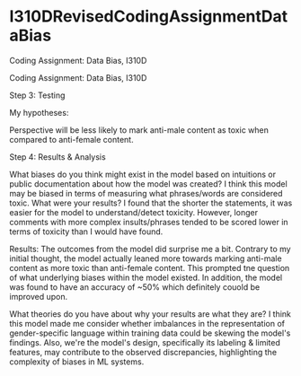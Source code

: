 # I310DRevisedCodingAssignmentDataBias
Coding Assignment: Data Bias, I310D


Coding Assignment: Data Bias, I310D

Step 3: Testing

My hypotheses:

Perspective will be less likely to mark anti-male content as toxic when compared to anti-female content.

Step 4: Results & Analysis

What biases do you think might exist in the model based on intuitions or public documentation about how the model was created? 
I think this model may be biased in terms of measuring what phrases/words are considered toxic. What were your results? I found that the shorter the statements, it was easier for the model to understand/detect toxicity. However, longer comments with more complex insults/phrases tended to be scored lower in terms of toxicity than I would have found. 

Results:
The outcomes from the model did surprise me a bit. Contrary to my initial thought, the model actually leaned more towards marking anti-male content as more toxic than anti-female content. This prompted tne question of what underlying biases within the model existed. In addition, the model was found to have an accuracy of ~50% which definitely couold be improved upon. 

What theories do you have about why your results are what they are? 
I think this model made me consider whether imbalances in the representation of gender-specific language within training data could be skewing the model's findings. Also, we're the model's design, specifically its labeling & limited features, may contribute to the observed discrepancies, highlighting the complexity of biases in ML systems. 

